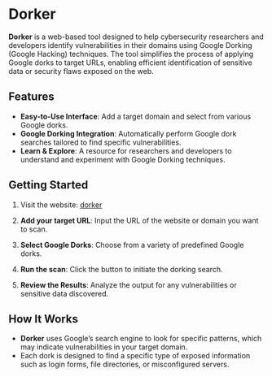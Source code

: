 # Dorker

**Dorker** is a web-based tool designed to help cybersecurity researchers and developers identify vulnerabilities in their domains using Google Dorking (Google Hacking) techniques. The tool simplifies the process of applying Google dorks to target URLs, enabling efficient identification of sensitive data or security flaws exposed on the web.

## Features

- **Easy-to-Use Interface**: Add a target domain and select from various Google dorks.
- **Google Dorking Integration**: Automatically perform Google dork searches tailored to find specific vulnerabilities.
- **Learn & Explore**: A resource for researchers and developers to understand and experiment with Google Dorking techniques.

## Getting Started

1. Visit the website:  [dorker](https://dorker.vercel.app/)

2. **Add your target URL**: Input the URL of the website or domain you want to scan.

3. **Select Google Dorks**: Choose from a variety of predefined Google dorks.

4. **Run the scan**: Click the button to initiate the dorking search.

5. **Review the Results**: Analyze the output for any vulnerabilities or sensitive data discovered.

## How It Works

- **Dorker** uses Google’s search engine to look for specific patterns, which may indicate vulnerabilities in your target domain.
- Each dork is designed to find a specific type of exposed information such as login forms, file directories, or misconfigured servers.